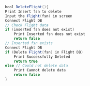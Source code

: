 ``` java
bool DeleteFlight(){
Print Insert fsn to delete
Input the Flight(fsn) in screen
Connect Flight DB 
// Check Flight data
if (inserted fsn does not exist)
	Print Inserted fsn does not exist
	return false
// Inserted fsn exists
Connect Flight DB 
if (Delete Flight(fsn) in Flight DB)
	Print Successfully Deleted
	return true
else // Could not delete data
	Print Cannot delete data
	return false
}
```

<!--stackedit_data:
eyJoaXN0b3J5IjpbLTE0NTcwMzUyOTVdfQ==
-->